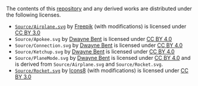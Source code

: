 The contents of this [repository](https://github.com/Apokee/Artwork) and any derived works are distributed under the
following licenses.

- [`Source/Airplane.svg`](http://www.flaticon.com/free-icon/airplane-filled-shape_59383) by
  [Freepik](http://www.freepik.com) (with modifications) is licensed under [CC BY 3.0][cc-by-3.0]
- `Source/Apokee.svg` by [Dwayne Bent][dbb] is licensed under [CC BY 4.0][cc-by-4.0]
- `Source/Connection.svg` by [Dwayne Bent][dbb] is licensed under [CC BY 4.0][cc-by-4.0]
- `Source/Ketchup.svg` by [Dwayne Bent][dbb] is licensed under [CC BY 4.0][cc-by-4.0]
- `Source/PlaneMode.svg` by [Dwayne Bent][dbb] is licensed under [CC BY 4.0][cc-by-4.0] and is derived from
  `Source/Airplane.svg` and `Source/Rocket.svg`.
- [`Source/Rocket.svg`](http://www.flaticon.com/free-icon/rocket_48254) by [Icons8](http://www.icons8.com) (with
  modifications) is licensed under [CC BY 3.0][cc-by-3.0]

[cc-by-3.0]: https://creativecommons.org/licenses/by/3.0/ "Creative Commons BY 3.0"
[cc-by-4.0]: https://creativecommons.org/licenses/by/4.0/ "Creative Commons BY 4.0"
[dbb]: https://www.bent.io/
